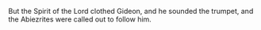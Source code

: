 But the Spirit of the Lord clothed Gideon, and he sounded the trumpet, and the Abiezrites were called out to follow him.
